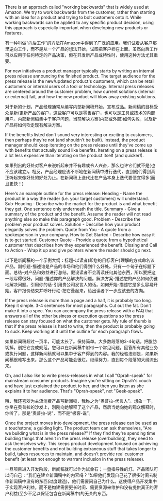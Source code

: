 There is an approach called "working backwards" that is widely used at Amazon. We try to work backwards from the customer, rather than starting with an idea for a product and trying to bolt customers onto it. While working backwards can be applied to any specific product decision, using this approach is especially important when developing new products or features.

有一种叫做“向后工作”的方法在Amazon中得到了广泛的应用。我们试着从客户那里逆向工作，而不是从一个产品的想法开始，试图把客户栓在上面。虽然向后工作可以应用于任何特定的产品决策，但在开发新产品或特性时，使用这种方法尤其重要。

For new initiatives a product manager typically starts by writing an internal press release announcing the finished product. The target audience for the press release is the new/updated product's customers, which can be retail customers or internal users of a tool or technology. Internal press releases are centered around the customer problem, how current solutions (internal or external) fail, and how the new product will blow away existing solutions.

对于新的计划，产品经理通常从编写内部新闻稿开始，宣布成品。新闻稿的目标受众是新/更新产品的客户，这些客户可以是零售客户，也可以是工具或技术的内部用户。内部新闻稿集中于客户问题，当前解决方案(内部或外部)如何失败，以及新产品将如何吹走现有解决方案。

If the benefits listed don't sound very interesting or exciting to customers, then perhaps they're not (and shouldn't be built). Instead, the product manager should keep iterating on the press release until they've come up with benefits that actually sound like benefits. Iterating on a press release is a lot less expensive than iterating on the product itself (and quicker!).

如果列出的好处对客户来说听起来并不有趣或令人兴奋，那么也许它们就不是(也不应该建立)。相反，产品经理应该不断地在新闻稿中进行迭代，直到他们得到真正听起来像好处的好处为止。在新闻稿上迭代比在产品本身上迭代要便宜得多(而且更快！)

Here's an example outline for the press release:
Heading - Name the product in a way the reader (i.e. your target customers) will understand.
Sub-Heading - Describe who the market for the product is and what benefit they get. One sentence only underneath the title.
Summary - Give a summary of the product and the benefit. Assume the reader will not read anything else so make this paragraph good.
Problem - Describe the problem your product solves.
Solution - Describe how your product elegantly solves the problem.
Quote from You - A quote from a spokesperson in your company.
How to Get Started - Describe how easy it is to get started.
Customer Quote - Provide a quote from a hypothetical customer that describes how they experienced the benefit.
Closing and Call to Action - Wrap it up and give pointers where the reader should go next.

以下是新闻稿的一个示例大纲：标题-以读者(即您的目标客户)理解的方式命名该产品。副标题-描述谁是产品的市场和他们得到什么好处。只有一个句子在标题下面。总结-对产品和效益进行总结。假设读者不会再读任何其他东西，所以要把这一段写得很好。问题-描述你的产品解决的问题。解决方案-描述您的产品如何优雅地解决问题。引用你的话-引用贵公司发言人的话。如何开始-描述它是多么容易开始。客户报价结束并呼吁行动-把它叠起来，给出读者下一步应该去的方向。

If the press release is more than a page and a half, it is probably too long. Keep it simple. 3-4 sentences for most paragraphs. Cut out the fat. Don't make it into a spec. You can accompany the press release with a FAQ that answers all of the other business or execution questions so the press release can stay focused on what the customer gets. My rule of thumb is that if the press release is hard to write, then the product is probably going to suck. Keep working at it until the outline for each paragraph flows.

如果新闻稿超过一页半，可能太长了。保持简单。大多数段落的3-4句话。把脂肪切掉。别把它变成规范。您可以在新闻稿中附带一个常见问题，回答所有其他业务或执行问题，这样新闻稿就可以集中于客户得到的内容。我的经验法则是，如果新闻稿很难写出来，那么这个产品可能会很烂。继续努力，直到每个段落的大纲流出来。

Oh, and I also like to write press-releases in what I call "Oprah-speak" for mainstream consumer products. Imagine you're sitting on Oprah's couch and have just explained the product to her, and then you listen as she explains it to her audience. That's "Oprah-speak", not "Geek-speak".

哦，我还喜欢为主流消费产品写新闻稿，我称之为“奥普拉-代言人”。想象一下，你坐在奥普拉的沙发上，刚刚向她解释了这个产品，然后当她向她的观众解释时，你听了。那是“奥普拉-说”，而不是“极客-说”。

Once the project moves into development, the press release can be used as a touchstone; a guiding light. The product team can ask themselves, "Are we building what is in the press release?" If they find they're spending time building things that aren't in the press release (overbuilding), they need to ask themselves why. This keeps product development focused on achieving the customer benefits and not building extraneous stuff that takes longer to build, takes resources to maintain, and doesn't provide real customer benefit (at least not enough to warrant inclusion in the press release).


一旦项目进入开发阶段，新闻稿就可以作为试金石；一盏指导性的灯。产品团队可以问自己：“我们在建立新闻稿中的内容吗？”如果他们发现自己花了很多时间去制作新闻稿中没有的东西(过度建造)，他们需要问自己为什么。这使得产品开发集中于实现客户利益，而不是构建需要更长时间、需要资源来维护和没有提供真正的客户利益(至少不足以保证包含在新闻稿中)的无关的东西。

